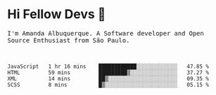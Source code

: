 # Hi Fellow Devs :wave:
   
<p>
  <samp>
    I'm Amanda Albuquerque. A Software developer and Open Source Enthusiast from São Paulo.
  </samp>

  
<!--   [![Twitter Follow](https://img.shields.io/twitter/follow/alalbux?style=social)](https://www.twitter.com/alalbux)
  [![Linkedin Badge](https://img.shields.io/badge/-alalbux-blue?style=flat-square&logo=Linkedin&logoColor=white&link=https://www.linkedin.com/in/alalbux/)](https://www.linkedin.com/in/alalbux/)
  [![Medium Badge](https://img.shields.io/badge/-alalbux-black?style=flat-square&logo=Medium&logoColor=white&link=https://medium.com/@alalbux)](https://medium.com/@alalbux) -->
</p>

  <br/>
  

<!--START_SECTION:waka-->
```text
JavaScript   1 hr 16 mins    ████████████░░░░░░░░░░░░░   47.85 % 
HTML         59 mins         █████████▒░░░░░░░░░░░░░░░   37.27 % 
XML          14 mins         ██▒░░░░░░░░░░░░░░░░░░░░░░   09.35 % 
SCSS         8 mins          █▒░░░░░░░░░░░░░░░░░░░░░░░   05.15 % 
```
<!--END_SECTION:waka-->


